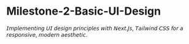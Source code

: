 # Milestone-2-Basic-UI-Design
𝘐𝘮𝘱𝘭𝘦𝘮𝘦𝘯𝘵𝘪𝘯𝘨 𝘜𝘐 𝘥𝘦𝘴𝘪𝘨𝘯 𝘱𝘳𝘪𝘯𝘤𝘪𝘱𝘭𝘦𝘴 𝘸𝘪𝘵𝘩 𝘕𝘦𝘹𝘵.𝘑𝘴, 𝘛𝘢𝘪𝘭𝘸𝘪𝘯𝘥 𝘊𝘚𝘚 𝘧𝘰𝘳 𝘢 𝘳𝘦𝘴𝘱𝘰𝘯𝘴𝘪𝘷𝘦, 𝘮𝘰𝘥𝘦𝘳𝘯 𝘢𝘦𝘴𝘵𝘩𝘦𝘵𝘪𝘤.
